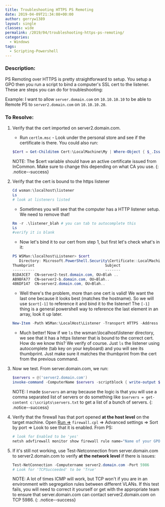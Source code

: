 ```yaml
---
title: Troubleshooting HTTPS PS Remoting
date: 2019-04-09T21:34:08+00:00
author: gerryw1389
layout: single
classes: wide
permalink: /2019/04/troubleshooting-https-ps-remoting/
categories:
  - Windows
tags:
  - Scripting-Powershell
---
```

<!--more-->

### Description:

PS Remoting over HTTPS is pretty straightforward to setup. You setup a GPO then you run a script to bind a computer's SSL cert to the listener. These are steps you can do for troubleshooting:

Example: I want to allow `server.domain.com` on `10.10.10.10` to be able to Remote PS to `server2.domain.com` on `10.10.10.20`.

### To Resolve:

1. Verify that the cert imported on server2.domain.com.

   - Run `certlm.msc` - Look under the personal store and see if the certificate is there. You could also run:

   ```powershell
   $Cert = Get-Childitem Cert:\LocalMachine\My | Where-Object { $_.Issuer.StartsWith("CN=InCommon") -and $_.notafter -gt (get-date) }
   ```

   NOTE: The $cert variable should have an active certificate issued from InCommon. Make sure to change this depending on what CA you use.
   {: .notice--success}

2. Verify that the cert is bound to the https listener

   ```powershell
   Cd wsman:\localhost\listener
   Ls
   # look at listeners listed
   ```

   - Sometimes you will see that the computer has a HTTP listener setup. We need to remove that!

   ```powershell
   Rm -r .\listener_blah # you can tab to autocomplete this
   Ls
   #verify it is blank
   ```

   - Now let's bind it to our cert from step 1, but first let's check what's in it:

   ```powershell
   PS WSMan:\localhost\Listener> $cert
      Directory: Microsoft.PowerShell.Security\Certificate::LocalMachine\My
   Thumbprint                                Subject
   ----------                                -------
   B1DA3CE7  CN=server2-test.domain.com, OU=Blah ..
   AB9BFA77  CN=server2-b.domain.com, OU=Blah..
   486DF147  CN=server2.domain.com, OU=Blah..
   ```

   - Well there's the problem, more than one cert is valid! We want the last one because it looks best (matches the hostname). So we will use `$cert[-1]` to reference it and bind it to the listener! The `[-1]` thing is a general powershell way to reference the last element in an array, look it up later.

   ```powershell
   New-Item -Path WSMan:\LocalHost\Listener -Transport HTTPS -Address * -CertificateThumbPrint $Cert[-1].Thumbprint -Force
   ```

   - Much better! Now if we `ls` the wsman:\localhost\listener directory, we see that it has a https listener that is bound to the correct cert. How do we know this? We verify of course. Just `ls`  the listener using autocomplete (tab key on your keyboard) and you will see its thumbprint. Just make sure it matches the thumbprint from the cert from the previous command.

3. Now we test. From server.domain.com, we run:

   ```powershell
   $servers = @('server2.domain.com')
   invoke-command -ComputerName $servers -scriptblock { write-output $env:computername } -usessl
   ```

   NOTE: I made `$servers` an array because the logic is that you will use a comma separated list of servers or do something like `$servers = get-content c:\scripts\servers.txt` to get a list of a bunch of servers.
   {: .notice--success}

4. Verify that the firewall has that port opened **at the host level** on the target machine. Open [Run =>](https://automationadmin.com/2016/05/command-prompt-overview/) `firewall.cpl` => Advanced settings => Sort by port => Look to see that it is enabled. From PS:

   ```powershell
   # look for Enabled to be 'yes'
   netsh advfirewall monitor show firewall rule name="Name of your GPO"
   ```

5. If it's still not working, use Test-Netconnection from server.domain.com to server2.domain.com to verify **at the network level** if there is issues:

   ```powershell
   Test-NetConnection -Computername server2.domain.com -Port 5986
   # Look for 'TCPSucceeded' to be 'True'
   ```

   NOTE: A lot of times ICMP will work, but TCP won't if you are in an environment with segregation rules between different VLANs. If this test fails, you will need to correct it yourself or get with the appropriate team to ensure that server.domain.com can contact server2.domain.com on TCP 5986.
   {: .notice--success}